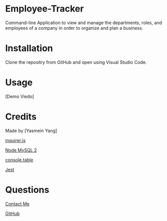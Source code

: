 # Employee-Tracker
Command-line Application to view and manage the departments, roles, and employees of a company in order to organize and plan a business.

# Installation

Clone the repositry from GitHub and open using Visual Studio Code.

# Usage 
[Demo Viedo]



# Credits

Made by [Yasmein Yang]

[inquirer.js](https://www.npmjs.com/package/inquirer)

[Node MySQL 2](https://www.npmjs.com/package/mysql2)

[console.table](https://www.npmjs.com/package/console.table)

[Jest](https://jestjs.io/)

# Questions

[Contact Me](yasmein.yang@gmail.com)

[GitHub](GO4YAS)
